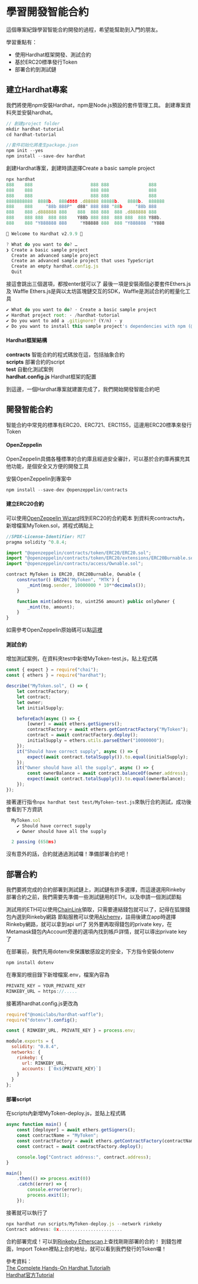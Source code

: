 # 學習開發智能合約

這個專案紀錄學習智能合約開發的過程，希望能幫助到入門的朋友。

學習重點有：
- 使用Hardhat框架開發、測試合約
- 基於ERC20標準發行Token
- 部署合約到測試鏈


## 建立Hardhat專案
我們將使用npm安裝Hardhat，npm是Node.js預設的套件管理工具。
創建專案資料夾並安裝hardhat。
```javascript
// 創建project folder
mkdir hardhat-tutorial
cd hardhat-tutorial

//套件初始化將產生package.json
npm init --yes 
npm install --save-dev hardhat
```

創建Hardhat專案，創建時請選擇Create a basic sample project
```javascript
npx hardhat
888    888                      888 888               888
888    888                      888 888               888
888    888                      888 888               888
8888888888  8888b.  888d888 .d88888 88888b.   8888b.  888888
888    888     "88b 888P"  d88" 888 888 "88b     "88b 888
888    888 .d888888 888    888  888 888  888 .d888888 888
888    888 888  888 888    Y88b 888 888  888 888  888 Y88b.
888    888 "Y888888 888     "Y88888 888  888 "Y888888  "Y888

👷 Welcome to Hardhat v2.9.9 👷‍

? What do you want to do? …
❯ Create a basic sample project
  Create an advanced sample project
  Create an advanced sample project that uses TypeScript
  Create an empty hardhat.config.js
  Quit
```

接這會跳出三個選項，都按enter就可以了
最後一項是安裝兩個必要套件Ethers.js 及 Waffle
Ethers.js是與以太坊區塊鏈交互的SDK，Waffle是測試合約的輕量化工具
```javascript
✔ What do you want to do? · Create a basic sample project
✔ Hardhat project root: · /hardhat-tutorial
✔ Do you want to add a .gitignore? (Y/n) · y
✔ Do you want to install this sample project's dependencies with npm (@nomiclabs/hardhat-waffle ethereum-waffle chai @nomiclabs/hardhat-ethers ethers)? (Y/n) · y
```

#### Hardhat框架結構
**contracts** 智能合約的程式碼放在這，包括抽象合約  
**scripts** 部署合約的script  
**test** 自動化測試案例  
**hardhat.config.js** Hardhat框架的配置  

到這邊，一個Hardhat專案就建置完成了，我們開始開發智能合約吧

## 開發智能合約

智能合約中常見的標準有ERC20、ERC721、ERC1155，這邊用ERC20標準來發行Token

#### OpenZeppelin
OpenZeppelin具備各種標準的合約庫且經過安全審計，可以基於合約庫再擴充其他功能，是個安全又方便的開發工具

安裝OpenZeppelin到專案中
```javascript
npm install --save-dev @openzeppelin/contracts 
```

#### 建立ERC20合約
可以使用[OpenZeppelin Wizard](https://docs.openzeppelin.com/contracts/4.x/wizard)找到ERC20的合約範本
到資料夾contracts內，新增檔案MyToken.sol，將程式碼貼上
```javascript
//SPDX-License-Identifier: MIT
pragma solidity ^0.8.4;

import "@openzeppelin/contracts/token/ERC20/ERC20.sol";
import "@openzeppelin/contracts/token/ERC20/extensions/ERC20Burnable.sol";
import "@openzeppelin/contracts/access/Ownable.sol";

contract MyToken is ERC20, ERC20Burnable, Ownable {
    constructor() ERC20("MyToken", "MTK") {
        _mint(msg.sender, 10000000 * 10**decimals());
    }

    function mint(address to, uint256 amount) public onlyOwner {
        _mint(to, amount);
    }
}
```
如需參考OpenZeppelin原始碼可以點[這裡](https://github.com/OpenZeppelin/openzeppelin-contracts/tree/master/contracts/token/ERC20)

#### 測試合約
增加測試案例，在資料夾test中新增MyToken-test.js，貼上程式碼
```javascript
const { expect } = require("chai");
const { ethers } = require("hardhat");

describe("MyToken.sol", () => {
    let contractFactory;
    let contract;
    let owner;
    let initialSupply;

    beforeEach(async () => {
        [owner] = await ethers.getSigners();
        contractFactory = await ethers.getContractFactory("MyToken");
        contract = await contractFactory.deploy();
        initialSupply = ethers.utils.parseEther("10000000");
    });
    it("Should have correct supply", async () => {
        expect(await contract.totalSupply()).to.equal(initialSupply);
    });
    it("Owner should have all the supply", async () => {
        const ownerBalance = await contract.balanceOf(owner.address);
        expect(await contract.totalSupply()).to.equal(ownerBalance);
    });
});
```

接著運行指令`npx hardhat test test/MyToken-test.js`來執行合約測試，成功後會看到下方資訊
```javascript
  MyToken.sol
    ✔ Should have correct supply
    ✔ Owner should have all the supply

  2 passing (658ms)
```

沒有意外的話，合約就通過測試囉！準備部署合約吧！

## 部署合約

我們要將完成的合約部署到測試鏈上，測試鏈有許多選擇，而這邊選用Rinkeby
部署合約之前，我們需要先準備一些測試鏈用的ETH，以及申請一個測試節點

測試用的ETH可以使用[ChainLink](https://faucets.chain.link/)領取，只需要連結錢包就可以了，記得在狐狸錢包內選到Rinkeby網路
節點服務可以使用[Alchemy](https://www.alchemy.com/)，註冊後建立app時選擇Rinkeby網路，就可以拿到api url了
另外要再取得錢包的private key，在Metamask錢包內Account旁邊的選項內找到帳戶詳情，就可以導出private key了

在部署前，我們先用dotenv來保護敏感設定的安全，下方指令安裝dotenv
```javascript
npm install dotenv
```

在專案的根目錄下新增檔案.env，檔案內容為
```javascript
PRIVATE_KEY = YOUR_PRIVATE_KEY
RINKEBY_URL = https://.....
```

接著將hardhat.config.js更改為
```javascript
require("@nomiclabs/hardhat-waffle");
require("dotenv").config();

const { RINKEBY_URL, PRIVATE_KEY } = process.env;

module.exports = {
  solidity: "0.8.4",
  networks: {
    rinkeby: {
      url: RINKEBY_URL,
      accounts: [`0x${PRIVATE_KEY}`]
    }
  }
};
```
#### 部署script

在scripts內新增MyToken-deploy.js，並貼上程式碼
```javascript
async function main() {
    const [deployer] = await ethers.getSigners();
    const contractName = "MyToken";
    const contractFactory = await ethers.getContractFactory(contractName);
    const contract = await contractFactory.deploy();

    console.log("Contract address:", contract.address);
}

main()
    .then(() => process.exit(0))
    .catch((error) => {
        console.error(error);
        process.exit(1);
    });
```

接著就可以執行了
```javascript
npx hardhat run scripts/MyToken-deploy.js --network rinkeby  
Contract address: 0x........................   
```
合約部署完成！可以到[Rinkeby Etherscan](https://rinkeby.etherscan.io/)上查找剛剛部署的合約！
到錢包裡面，Import Token裡貼上合約地址，就可以看到我們發行的Token囉！

參考資料：  
[The Complete Hands-On Hardhat Tutorialh](https://betterprogramming.pub/the-complete-hands-on-hardhat-tutorial-9e23728fc8a4)  
[Hardhat官方Tutorial](https://hardhat.org/tutorial)

